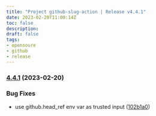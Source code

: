 ```yaml
---
title: "Project github-slug-action | Release v4.4.1"
date: 2023-02-20T11:00:14Z
toc: false
description: 
draft: false
tags:
- opensoure
- github
- release
---
```

### [4.4.1](https://github.com/rlespinasse/github-slug-action/compare/v4.4.0...v4.4.1) (2023-02-20)


### Bug Fixes

* use github.head_ref env var as trusted input ([102b1a0](https://github.com/rlespinasse/github-slug-action/commit/102b1a064a9b145e56556e22b18b19c624538d94))



